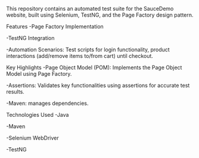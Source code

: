 This repository contains an automated test suite for the SauceDemo website, built using Selenium, TestNG, and the Page Factory design pattern. 

Features
-Page Factory Implementation 

-TestNG Integration 

-Automation Scenarios: Test scripts for login functionality, product interactions (add/remove items to/from cart) until checkout.

Key Highlights
-Page Object Model (POM): Implements the Page Object Model using Page Factory.

-Assertions: Validates key functionalities using assertions for accurate test results.

-Maven: manages dependencies.

Technologies Used
-Java  

-Maven  

-Selenium WebDriver

-TestNG
